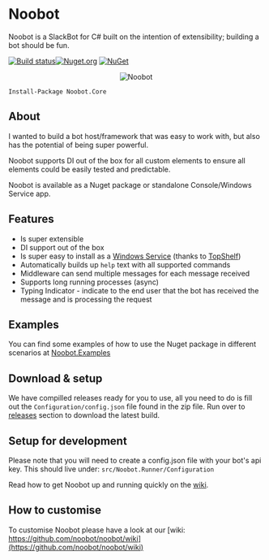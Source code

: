 # Noobot
Noobot is a SlackBot for C# built on the intention of extensibility; building a bot should be fun.

[![Build status](https://ci.appveyor.com/api/projects/status/lvhpuswmafwv84kw?svg=true)](https://ci.appveyor.com/project/Workshop2/noobot)[![Nuget.org](https://img.shields.io/nuget/v/Noobot.Core.svg?style=flat)](https://www.nuget.org/packages/Noobot.Core) [![NuGet](https://img.shields.io/nuget/dt/Noobot.Core.svg)](https://www.nuget.org/packages/Noobot.Core)

<p align="center">
<img src="https://github.com/noobot/noobot/blob/master/img/noobot-small.png" alt="Noobot" />
</p>

```
Install-Package Noobot.Core
```

## About
I wanted to build a bot host/framework that was easy to work with, but also has the potential of being super powerful. 

Noobot supports DI out of the box for all custom elements to ensure all elements could be easily tested and predictable. 

Noobot is available as a Nuget package or standalone Console/Windows Service app.

## Features

 - Is super extensible
 - DI support out of the box
 - Is super easy to install as a [Windows Service](https://github.com/noobot/noobot/wiki/Install-as-Windows-Service) (thanks to [TopShelf](https://github.com/Topshelf/Topshelf))
 - Automatically builds up `help` text with all supported commands
 - Middleware can send multiple messages for each message received
 - Supports long running processes (async)
 - Typing Indicator - indicate to the end user that the bot has received the message and is processing the request

## Examples
You can find some examples of how to use the Nuget package in different scenarios at [Noobot.Examples](https://github.com/noobot/Noobot.Examples)

## Download & setup
We have compilled releases ready for you to use, all you need to do is fill out the `Configuration/config.json` file found in the zip file. Run over to [releases](https://github.com/noobot/noobot/releases) section to download the latest build.

## Setup for development
Please note that you will need to create a config.json file with your bot's api key. This should live under:
`src/Noobot.Runner/Configuration`

Read how to get Noobot up and running quickly on the [wiki](https://github.com/noobot/noobot/wiki/Getting-Started-With-Noobot#get-noobot-up-and-running-quickly).

## How to customise
To customise Noobot please have a look at our [wiki: https://github.com/noobot/noobot/wiki](https://github.com/noobot/noobot/wiki)

